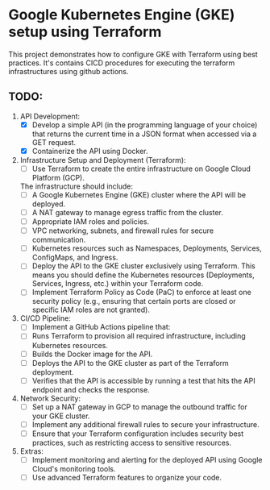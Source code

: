 # Google Kubernetes Engine (GKE) setup using Terraform

This project demonstrates how to configure GKE with Terraform using best practices. It's contains CICD procedures for executing the terraform infrastructures using github actions.

## TODO:
1. API Development: 
   - [x] Develop a simple API (in the programming language of your choice) that returns the current time in a JSON format when accessed via a GET request.   
   - [x] Containerize the API using Docker. 
2. Infrastructure Setup and Deployment (Terraform): 
   - [ ] Use Terraform to create the entire infrastructure on Google Cloud Platform (GCP).
   
   The infrastructure should include: 
      - [ ] A Google Kubernetes Engine (GKE) cluster where the API will be deployed. 
      - [ ] A NAT gateway to manage egress traffic from the cluster. 
      - [ ] Appropriate IAM roles and policies. 
      - [ ] VPC networking, subnets, and firewall rules for secure communication. 
      - [ ] Kubernetes resources such as Namespaces, Deployments, Services, ConfigMaps, and Ingress. 
      - [ ] Deploy the API to the GKE cluster exclusively using Terraform. This means you should define the Kubernetes resources (Deployments, Services, Ingress, etc.) within your Terraform code. 
      - [ ] Implement Terraform Policy as Code (PaC) to enforce at least one security policy (e.g., ensuring that certain ports are closed or specific IAM roles are not granted). 
3. CI/CD Pipeline: 
   - [ ] Implement a GitHub Actions pipeline that: 
   - [ ] Runs Terraform to provision all required infrastructure, including Kubernetes resources. 
   - [ ] Builds the Docker image for the API. 
   - [ ] Deploys the API to the GKE cluster as part of the Terraform deployment.
   - [ ] Verifies that the API is accessible by running a test that hits the API endpoint and checks the response. 
4. Network Security: 
   - [ ] Set up a NAT gateway in GCP to manage the outbound traffic for your GKE cluster. 
   - [ ] Implement any additional firewall rules to secure your infrastructure.   
   - [ ] Ensure that your Terraform configuration includes security best practices, such as restricting access to sensitive resources. 
5. Extras:
   - [ ] Implement monitoring and alerting for the deployed API using Google Cloud's monitoring tools. 
   - [ ] Use advanced Terraform features to organize your code. 

